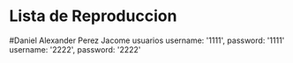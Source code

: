 # Lista de Reproduccion
#Daniel Alexander Perez Jacome 
usuarios 
        username: '1111',
        password: '1111'
        username: '2222',
        password: '2222'


